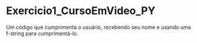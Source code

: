 # Exercicio1_CursoEmVideo_PY
Um código que cumprimenta o usuário, recebendo seu nome e usando uma f-string para cumprimentá-lo.

